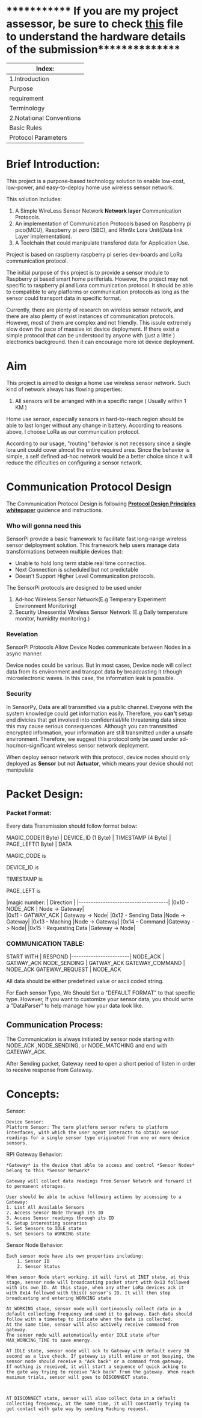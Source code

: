 # *********** If you are my project assessor, be sure to check [this](./TO_ASSESSOR.md) file to understand the hardware details of the submission**************








| Index:  |
|---|
|  1.Introduction |  
|  Purpose      |  
|  requirement  | 
| Terminology   |
| 2.Notational Conventions |
| Basic Rules         |
| Protocol Parameters |




Brief Introduction:
=
This project is a purpose-based technology solution to enable low-cost, low-power, and easy-to-deploy home use wireless sensor network.

This solution Includes:
1. A Simple WireLess Sensor Network **Network layer** Communication Protocols.
2. An implementation of Communication Protocols based on Raspberry pi pico(MCU), Raspberry pi zero (SBC), and Rfm9x Lora Unit(Data link	Layer implementation).
3. A Toolchain that could manipulate transfered data for Application Use.



Project is based on raspberry raspberry pi series dev-boards and LoRa communication protocol. 

The initial purpose of this project is to provide a sensor module to Raspberry pi based smart home periferials. However, the project may not specific to raspberry pi and Lora communication protocol. It should be able to compatible to any platforms or communication protocols as long as the sensor could transport data in specific format.

Currently, there are plenty of research on wireless sensor network, and there are also plenty of exist instances of communication protocols. However, most of them are complex and not friendly. This issule extremely slow down the pace of massive iot device deployment.
If there exist a simple protocol that can be understood by anyone with (just a little ) electronics background. then it can encourage more iot device deployment. 

Aim
==

This project is aimed to design a home use wireless sensor network. Such kind of network always has flowing properties: 
1. All sensors will be arranged with in a specific range ( Usually within 1 KM )




Home use sensor, especially sensors in hard-to-reach region should be able to last longer without any change in battery. 
According to reasons above, I choose LoRa as our communication protocol. 

According to our usage, "routing" behavior is not necessory since a single lora unit could cover almost the entire required area. Since the behavior is simple, a self defined ad-hoc network would be a better choice since it will reduce the dificulties on configuring a sensor network.   





# Communication Protocol Design

The Communication Protocol Design is following [**Protocol Design Principles whitepaper**](https://www.ncsc.gov.uk/whitepaper/protocol-design-principles) guidence and instructions.

### Who will gonna need this
SensorPi provide a basic framework to facilitate fast long-range wireless sensor delployment solution. This framework help users manage data transformations between multiple devices that:
- Unable to hold long term stable real time connectios.
- Next Connection is scheduled but not predictable
- Doesn't Support Higher Level Communication protocols.


The SensorPi protocols are designed to be used under
1. Ad-hoc Wireless Sensor Network(E.g Temperary Experiment Environment Monitoring)
2. Security Unessential Wireless Sensor Network (E.g Daily temperature monitor, humidity monitoring.)

### Revelation

SensorPi Protocols Allow Device Nodes communicate between Nodes in a async manner. 

Device nodes could be various. But in most cases, Device node will collect data from its environment and transpot data by broadcasting it trhough microelectronic waves. In this case, the information leak is possible.


### Security
In SensorPy, Data are all transmitted via a public channel. Eveyone with the system knowledge could get information easily. Therefore, you **can't** setup end divicies that get involved into confidential/life threatening data since this may cause serious consequences. Although you can transmitted encrypted information, your information are still transmitted under a unsafe environment.
Therefore, we suggest this protocol only be used under ad-hoc/non-significant wireless sensor network deployment.

When deploy sensor network with this protocol, device nodes should only deployed as **Sensor** but not **Actuator**, which means your device should not manipulate 


Packet Design:
==
### Packet Format:
Every data Transmission should follow format below:

MAGIC_CODE(1 Byte) | DEVICE_ID (1 Byte) | TIMESTAMP (4 Byte) | PAGE_LEFT(1 Byte) | DATA

MAGIC_CODE is 

DEVICE_ID is

TIMESTAMP is

PAGE_LEFT is



|magic number:     |       Direction    |
|-------------------------------------|
|0x10 - NODE_ACK  |    Node -> Gateway|    
|0x11 - GATWAY_ACK   | Gateway -> Node|
|0x12 - Sending Data  |Node -> Gateway|
|0x13 - Maching       |Node -> Gateway|
|0x14 - Command       |Gateway -> Node|
|0x15 - Requesting Data |Gateway -> Node|


### COMMUNICATION TABLE:
START WITH |    RESPOND
|------------------------|
NODE_ACK | GATWAY_ACK
NODE_SENDING | GATWAY_ACK
GATEWAY_COMMAND | NODE_ACK
GATEWAY_REQUEST | NODE_ACK


All data should be either predefined value or ascii coded string.

For Each sensor Type, We Should Set a "DEFAULT FORMAT" to that specific type. However, If you want to customize your sensor data, you should write a "DataParser" to help manage how your data look like.



## Communication Process:
The Communication is always initiated by sensor node starting with NODE_ACK ,NODE_SENDING, or NODE_MATCHING and end with GATEWAY_ACK.

After Sending packet, Gateway need to open a short period of listen in order to receive response from Gateway.


Concepts:
===

Sensor:

    Device Sensor:
    Platform Sensor: The term platform sensor refers to platform interfaces, with which the user agent interacts to obtain sensor readings for a single sensor type originated from one or more device sensors.


RPI Gateway Behavior:

    *Gateway* is the device that able to access and control *Sensor Nodes* belong to this *Sensor Network* 

    Gateway will collect data readings from Sensor Network and forward it to permanent storages.

    User should be able to achive following actions by accessing to a Gateway:
    1. List All Available Sensors
    2. Access Sensor Node Through its ID
    3. Access Sensor readings through its ID
    4. Setup interesting scenarios 
    5. Set Sensors to IDLE state
    6. Set Sensors to WORKING state
    


Sensor Node Behavior:

    Each sensor node have its own properties including:
        1. Sensor ID 
        2. Sensor Status

    When sensor Node start working. it will first at INIT state, at this stage, sensor node will broadcasting packet start with 0x13 followed with its own ID. At this stage, when any other LoRa devices ack it with 0x14 followed with this() sensor's ID. It will then stop broadcasting and entering WORKING state

    At WORKING stage, sensor node will continuously collect data in a default collecting frequency and send it to gateway. Each data should follow with a timestep to indicate when the data is collected. 
    At the same time, sensor will also actively receive command from gateway.
    The sensor node will automatically enter IDLE state after MAX_WORKING_TIME to save energy.

    AT IDLE state, sensor node will ack to Gateway with default every 30 second as a live check. If gateway is still online or not busying, the sensor node should receive a "Ack back" or a command from gateway.
    If nothing is received, it will start a sequence of quick acking to the gate way trying to receive "Ack back" from the gateway. When reach maximum trials, sensor will goes to DISCONNECT state. 



    AT DISCONNECT state, sensor will also collect data in a default collecting frequency, at the same time, it will constantly trying to get contact with gate way by sending Maching request.


    
